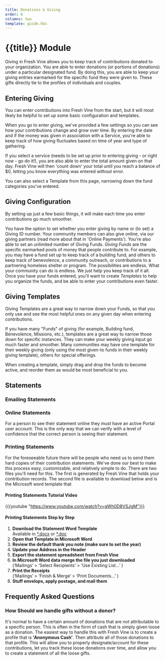 ```yaml
---
title: Donations & Giving
order: 6
columns: two
template: guide.hbs
---
```


# {{title}} Module

Giving in Fresh Vine allows you to keep track of contributions donated to your organization. You are able to enter donations (or portions of donations) under a particular designated fund. By doing this, you are able to keep your giving entries earmarked for the specific fund they were given to. These gifts directly tie to the profiles of individuals and couples. 

## Entering Giving  
You can enter contributions into Fresh Vine from the start, but it will most likely be helpful to set up some basic configuration and templates.  

When you go to enter giving, we've provided a few settings so you can see how your contributions change and grow over time. By entering the date and if the money was given in association with a Service, you're able to keep track of how giving fluctuates based on time of year and type of gathering.  

If you select a service (needs to be set up prior to entering giving - or right now - go do it!), you are also able to enter the total amount given on that day. Fresh Vine will then 'count down' your total until you reach a balance of $0, letting you know everything was entered without error.  

You can also select a Template from this page, narrowing down the fund categories you've entered. 

## Giving Configuration  

By setting up just a few basic things, it will make each time you enter contributions go much smoother.  

You have the option to set whether you enter giving by name or (to set) a Giving ID number. Your community members can also give online, via our giving partners (read more about that in 'Online Payments'). You're also able to set an unlimited number of Giving Funds. *Giving Funds* are the specific earmarked pools of money that people contribute to. For example, you may have a fund set up to keep track of a building fund, and others to keep track of benevolence, a community outreach, or contributions to a partnering homeless shelter or program. The possibilities are endless. What your community can do is endless. We just help you keep track of it all.  
Once you have your funds entered, you'll want to create *Templates* to help you organize the funds, and be able to enter your contributions even faster.  

## Giving Templates
Giving Templates are a great way to narrow down your Funds, so that you only use and see the most helpful ones on any given day when entering contributions.  

If you have many "Funds" of giving (for example, Building fund, Benevolence, Missions, etc.), templates are a great way to narrow those down for specific instances. They can make your weekly giving input go much faster and smoother. Many communities may have one template for their weekly giving (only using the most given-to funds in their weekly giving template), others for special offerings.  

When creating a template, simply drag and drop the funds to become active, and reorder them as would be most beneficial to you. 

## Statements  
  
### Emailing Statements  
  
  
### Online Statements  
For a person to see their statement online they must have an active Portal user account. This is the only way that we can verify with a level of confidence that the correct person is seeing their statement.   
   
### Printing Statements   
For the foreseeable future there will be people who need us to send them hard copies of their contribution statements. We've done our best to make this process easy, customizable, and relatively simple to do. There are two files you'll need for this. The first is generated by Fresh Vine that holds your contribution records. The second file is available to download below and is the Microsoft word template that  

#### Printing Statements Tutorial Video  
  
{{{youtube "https://www.youtube.com/watch?v=gWh0D8VSJgM"}}}  
  
#### Printing Statements Step by Step   
  
1.  **Download the Statement Word Template**  
	Available in [*.docx](/assets/other/giving_statement_template.docx) or [*.doc](/assets/other/giving_statement_template.doc)  
1.  **Open that Template in Microsoft Word**  
1.  **Review the default thank you note (make sure to set the year)**  
1.  **Update your Address in the Header**  
1.  **Export the statement spreadsheet from Fresh Vine**  
1.  **In Microsoft Word data merge the file you just downloaded**  
	(‘Mailings’ > ‘Select Recipients’ > ‘Use Existing List…’ )  
1.  **Print the Receipts**  
	(‘Mailings’ > ‘Finish & Merge’ > ‘Print Documents…’ )  
1.  **Stuff envelops, apply postage, and mail them**  
  
  
## Frequently Asked Questions  
  
### How Should we handle gifts without a donor?  
It's normal to have a certain amount of donations that are not attributable to a specific person. This is often in the form of cash that is simply given loose as a donation. The easiest way to handle this with Fresh Vine is to create a profile that is **'Anonymous Cash'**. Then attribute all of those donations to that profile. This will allow you to properly designate/account for these contributions, let you track these loose donations over time, and allow you to create a statement of all the loose gifts. 
  
    